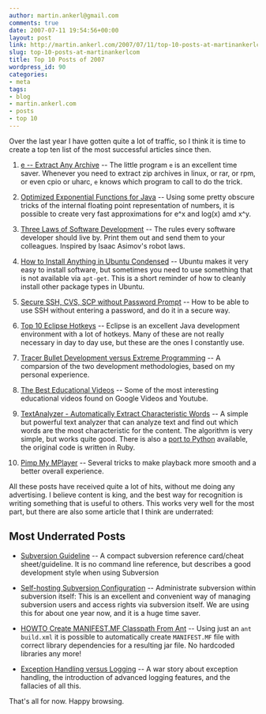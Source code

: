 ```yaml
---
author: martin.ankerl@gmail.com
comments: true
date: 2007-07-11 19:54:56+00:00
layout: post
link: http://martin.ankerl.com/2007/07/11/top-10-posts-at-martinankerlcom/
slug: top-10-posts-at-martinankerlcom
title: Top 10 Posts of 2007
wordpress_id: 90
categories:
- meta
tags:
- blog
- martin.ankerl.com
- posts
- top 10
---
```


Over the last year I have gotten quite a lot of traffic, so I think it is time to create a top ten list of the most successful articles since then.


1. [e -- Extract Any Archive](/2006/08/11/program-e-extract-any-archive/) -- The little program `e` is an excellent time saver. Whenever you need to extract zip archives in linux, or rar, or rpm, or even cpio or uharc, `e` knows which program to call to do the trick.

1. [Optimized Exponential Functions for Java](/2007/02/11/optimized-exponential-functions-for-java/) -- Using some pretty obscure tricks of the internal floating point representation of numbers, it is possible to create very fast approximations for e^x and log(x) amd x^y.

1. [Three Laws of Software Development](/2007/01/05/three-laws-of-software-development/) -- The rules every software developer should live by. Print them out and send them to your colleagues. Inspired by Isaac Asimov's robot laws.

1. [How to Install Anything in Ubuntu Condensed](/2007/04/19/how-to-install-anything-in-ubuntu-condensed/) -- Ubuntu makes it very easy to install software, but sometimes you need to use something that is not available via `apt-get`. This is a short reminder of how to cleanly install other package types in Ubuntu.

1. [Secure SSH, CVS, SCP without Password Prompt](/2005/09/22/secure-ssh-cvs-scp-without-password-prompt/) -- How to be able to use SSH without entering a password, and do it in a secure way.

1. [Top 10 Eclipse Hotkeys](/2006/07/20/top-10-eclipse-hotkeys/) -- Eclipse is an excellent Java development environment with a lot of hotkeys. Many of these are not really necessary in day to day use, but these are the ones I constantly use.

1. [Tracer Bullet Development versus Extreme Programming](/2006/03/03/tracer-bullet-development-versus-extreme-programming/) -- A comparsion of the two development methodologies, based on my personal experience.

1. [The Best Educational Videos](/2006/12/08/educational-videos/) -- Some of the most interesting educational videos found on Google Videos and Youtube.

1. [TextAnalyzer - Automatically Extract Characteristic Words](/2007/01/09/textanalyzer-automatically-extract-characteristic-words/) -- A simple but powerful text analyzer that can analyze text and find out which words are the most characteristic for the content. The algorithm is very simple, but works quite good. There is also a [port to Python](/2007/03/29/textanalyzer-in-python/) available, the original code is written in Ruby.

1. [Pimp My MPlayer](/2006/06/10/pimp-my-mplayer/) -- Several tricks to make playback more smooth and a better overall experience.


All these posts have received quite a lot of hits, without me doing any advertising. I believe content is king, and the best way for recognition is writing something that is useful to others. This works very well for the most part, but there are also some article that I think are underrated:

## Most Underrated Posts

* [Subversion Guideline](/2006/01/24/subversion-guideline/) -- A compact subversion reference card/cheat sheet/guideline. It is no command line reference, but describes a good development style when using Subversion

* [Self-hosting Subversion Configuration](/2006/07/16/self-hosting-subversion-configuration/) -- Administrate subversion within subversion itself: This is an excellent and convenient way of managing subversion users and access rights via subversion itself. We are using this for about one year now, and it is a huge time saver.

* [HOWTO Create MANIFEST.MF Classpath From Ant](/2005/11/30/howto-create-manifestmf-classpath-from-ant/) -- Using just an `ant build.xml` it is possible to automatically create `MANIFEST.MF` file with correct library dependencies for a resulting jar file. No hardcoded libraries any more!


* [Exception Handling versus Logging](/2006/06/16/exception-handling-versus-logging/) -- A war story about exception handling, the introduction of advanced logging features, and the fallacies of all this.



That's all for now. Happy browsing.
